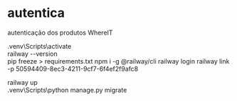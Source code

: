 # autentica
autenticação dos produtos WhereIT

.venv\Scripts\activate  
railway --version  
pip freeze > requirements.txt
npm i -g @railway/cli
railway login
railway link -p 50594409-8ec3-4211-9cf7-6f4ef2f9afc8
      
railway up       
.venv\Scripts\python manage.py migrate 